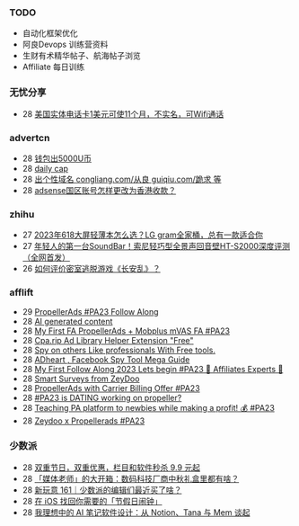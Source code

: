 ### TODO
-  自动化框架优化
-  阿良Devops 训练营资料
-  生财有术精华帖子、航海帖子浏览
-  Affiliate 每日训练

### 无忧分享
<!-- ruyo:START -->
-  28 [美国实体电话卡1美元可使11个月，不实名，可Wifi通话](https://51.ruyo.net/18487.html)<!-- ruyo:END -->

### advertcn
<!-- advertcn:START -->
-  28 [钱包出5000U币](https://www.advertcn.com/forum.php?mod=viewthread&tid=112310)
-  28 [daily cap](https://www.advertcn.com/forum.php?mod=viewthread&tid=112308)
-  28 [出个性域名 congliang.com/从良 guiqiu.com/跪求 等](https://www.advertcn.com/forum.php?mod=viewthread&tid=112306)
-  28 [adsense国区账号怎样更改为香港收款？](https://www.advertcn.com/forum.php?mod=viewthread&tid=112303)<!-- advertcn:END -->

### zhihu
<!-- zhihu:START -->
-  27 [2023年618大屏轻薄本怎么选？LG gram全家桶，总有一款适合你](http://zhuanlan.zhihu.com/p/632641888?utm_campaign=rss&utm_medium=rss&utm_source=rss&utm_content=title)
-  27 [年轻人的第一台SoundBar！索尼轻巧型全景声回音壁HT-S2000深度评测（全网首发）](http://zhuanlan.zhihu.com/p/630990296?utm_campaign=rss&utm_medium=rss&utm_source=rss&utm_content=title)
-  26 [如何评价密室逃脱游戏《长安乱》？](http://www.zhihu.com/question/563950552/answer/3045961312?utm_campaign=rss&utm_medium=rss&utm_source=rss&utm_content=title)<!-- zhihu:END -->

### afflift
<!-- afflift:START -->
-  29 [PropellerAds #PA23 Follow Along](https://afflift.com/f/threads/propellerads-pa23-follow-along.11565/)
-  28 [AI generated content](https://afflift.com/f/threads/ai-generated-content.11698/)
-  28 [My First FA PropellerAds + Mobplus mVAS FA #PA23](https://afflift.com/f/threads/my-first-fa-propellerads-mobplus-mvas-fa-pa23.11695/)
-  28 [Cpa.rip Ad Library Helper Extension &quot;Free&quot;](https://afflift.com/f/threads/cpa-rip-ad-library-helper-extension-free.11700/)
-  28 [Spy on others Like professionals With Free tools.](https://afflift.com/f/threads/spy-on-others-like-professionals-with-free-tools.11372/)
-  28 [ADheart , Facebook Spy Tool Mega Guide](https://afflift.com/f/threads/adheart-facebook-spy-tool-mega-guide.11532/)
-  28 [My First Follow Along 2023 Lets begin #PA23 💎 Affiliates Experts 💎](https://afflift.com/f/threads/my-first-follow-along-2023-lets-begin-pa23-%F0%9F%92%8E-affiliates-experts-%F0%9F%92%8E.11563/)
-  28 [Smart Surveys from ZeyDoo](https://afflift.com/f/threads/smart-surveys-from-zeydoo.10505/)
-  28 [PropellerAds with Carrier Billing Offer #PA23](https://afflift.com/f/threads/propellerads-with-carrier-billing-offer-pa23.11672/)
-  28 [#PA23 is DATING working on propeller?](https://afflift.com/f/threads/pa23-is-dating-working-on-propeller.11678/)
-  28 [Teaching PA platform to newbies while making a profit! 💰 #PA23](https://afflift.com/f/threads/teaching-pa-platform-to-newbies-while-making-a-profit-%F0%9F%92%B0-pa23.11585/)
-  28 [Zeydoo x Propellerads #PA23](https://afflift.com/f/threads/zeydoo-x-propellerads-pa23.11561/)<!-- afflift:END -->

### 少数派
<!-- sspai:START -->
-  28 [双重节日，双重优惠，栏目和软件秒杀 9.9 元起](https://sspai.com/post/83295)
-  28 [「媒体老师」的大开箱：数码科技厂商中秋礼盒里都有啥？](https://sspai.com/post/83298)
-  28 [新玩意 161｜少数派的编辑们最近买了啥？](https://sspai.com/post/83297)
-  28 [在 iOS 找回你需要的「节假日闹钟」](https://sspai.com/prime/story/shortcuts-holiday-alarm)
-  28 [我理想中的 AI 笔记软件设计：从 Notion、Tana 与 Mem 谈起](https://sspai.com/post/83198)<!-- sspai:END -->
